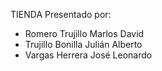 TIENDA
Presentado por:

- Romero Trujillo Marlos David
- Trujillo Bonilla Julián Alberto
- Vargas Herrera José Leonardo
